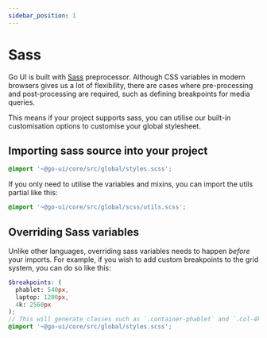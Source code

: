 ```yaml
---
sidebar_position: 1
---
```


# Sass 

Go UI is built with [Sass](https://sass-lang.com/) preprocessor. Although CSS variables in modern browsers gives us a lot of flexibility, there are cases where pre-processing and post-processing are required, such as defining breakpoints for media queries. 

This means if your project supports sass, you can utilise our built-in customisation options to customise your global stylesheet.

## Importing sass source into your project

```scss
@import '~@go-ui/core/src/global/styles.scss';
```

If you only need to utilise the variables and mixins, you can import the utils partial like this:

```scss
@import '~@go-ui/core/src/global/scss/utils.scss';
```


## Overriding Sass variables

Unlike other languages, overriding sass variables needs to happen *before* your imports. For example, if you wish to add custom breakpoints to the grid system, you can do so like this:

```scss
$breakpoints: (
  phablet: 540px,
  laptop: 1200px,
  4k: 2560px
);
// This will generate classes such as `.container-phablet` and `.col-4k-1` to `.col-4k-12`
@import '~@go-ui/core/src/global/styles.scss';
```

